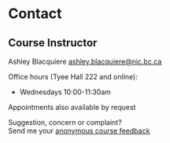# Contact

## Course Instructor  
Ashley Blacquiere
ashley.blacquiere@nic.bc.ca  

Office hours (Tyee Hall 222 and online):  
-  Wednesdays 10:00-11:30am 

Appointments also available by request

Suggestion, concern or complaint?  
Send me your [anonymous course feedback](https://forms.gle/dpJjmAnf4MuRDLNL6)
